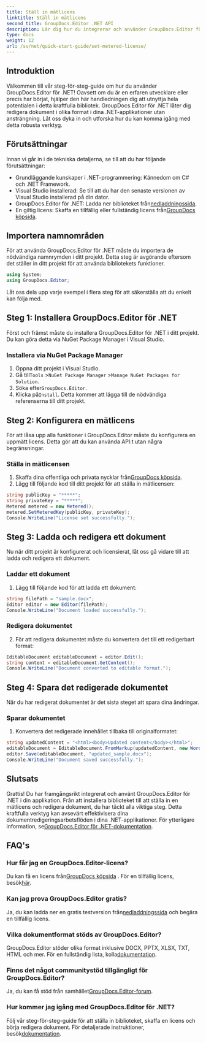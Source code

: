 ```yaml
---
title: Ställ in mätlicens
linktitle: Ställ in mätlicens
second_title: GroupDocs.Editor .NET API
description: Lär dig hur du integrerar och använder GroupDocs.Editor för .NET med vår omfattande guide. Lås upp kraftfulla dokumentredigeringsfunktioner i dina .NET-applikationer.
type: docs
weight: 12
url: /sv/net/quick-start-guide/set-metered-license/
---
```

## Introduktion
Välkommen till vår steg-för-steg-guide om hur du använder GroupDocs.Editor för .NET! Oavsett om du är en erfaren utvecklare eller precis har börjat, hjälper den här handledningen dig att utnyttja hela potentialen i detta kraftfulla bibliotek. GroupDocs.Editor för .NET låter dig redigera dokument i olika format i dina .NET-applikationer utan ansträngning. Låt oss dyka in och utforska hur du kan komma igång med detta robusta verktyg.
## Förutsättningar
Innan vi går in i de tekniska detaljerna, se till att du har följande förutsättningar:
- Grundläggande kunskaper i .NET-programmering: Kännedom om C# och .NET Framework.
- Visual Studio installerad: Se till att du har den senaste versionen av Visual Studio installerad på din dator.
-  GroupDocs.Editor för .NET: Ladda ner biblioteket från[nedladdningssida](https://releases.groupdocs.com/editor/net/).
-  En giltig licens: Skaffa en tillfällig eller fullständig licens från[GroupDocs köpsida](https://purchase.groupdocs.com/temporary-license/).
## Importera namnområden
För att använda GroupDocs.Editor för .NET måste du importera de nödvändiga namnrymden i ditt projekt. Detta steg är avgörande eftersom det ställer in ditt projekt för att använda bibliotekets funktioner.
```csharp
using System;
using GroupDocs.Editor;
```
Låt oss dela upp varje exempel i flera steg för att säkerställa att du enkelt kan följa med.
## Steg 1: Installera GroupDocs.Editor för .NET
Först och främst måste du installera GroupDocs.Editor för .NET i ditt projekt. Du kan göra detta via NuGet Package Manager i Visual Studio.
### Installera via NuGet Package Manager
1. Öppna ditt projekt i Visual Studio.
2.  Gå till`Tools` >`NuGet Package Manager` >`Manage NuGet Packages for Solution`.
3.  Söka efter`GroupDocs.Editor`.
4.  Klicka på`Install`.
Detta kommer att lägga till de nödvändiga referenserna till ditt projekt.
## Steg 2: Konfigurera en mätlicens
För att låsa upp alla funktioner i GroupDocs.Editor måste du konfigurera en uppmätt licens. Detta gör att du kan använda API:t utan några begränsningar.
### Ställa in mätlicensen
1.  Skaffa dina offentliga och privata nycklar från[GroupDocs köpsida](https://purchase.groupdocs.com/temporary-license/).
2. Lägg till följande kod till ditt projekt för att ställa in mätlicensen:
```csharp
string publicKey = "*****";
string privateKey = "*****";
Metered metered = new Metered();
metered.SetMeteredKey(publicKey, privateKey);
Console.WriteLine("License set successfully.");
```
## Steg 3: Ladda och redigera ett dokument
Nu när ditt projekt är konfigurerat och licensierat, låt oss gå vidare till att ladda och redigera ett dokument.
### Laddar ett dokument
1. Lägg till följande kod för att ladda ett dokument:
```csharp
string filePath = "sample.docx";
Editor editor = new Editor(filePath);
Console.WriteLine("Document loaded successfully.");
```
### Redigera dokumentet
2. För att redigera dokumentet måste du konvertera det till ett redigerbart format:
```csharp
EditableDocument editableDocument = editor.Edit();
string content = editableDocument.GetContent();
Console.WriteLine("Document converted to editable format.");
```
## Steg 4: Spara det redigerade dokumentet
När du har redigerat dokumentet är det sista steget att spara dina ändringar.
### Sparar dokumentet
1. Konvertera det redigerade innehållet tillbaka till originalformatet:
```csharp
string updatedContent = "<html><body>Updated content</body></html>";
editableDocument = EditableDocument.FromMarkup(updatedContent, new WordProcessingSaveOptions());
editor.Save(editableDocument, "updated_sample.docx");
Console.WriteLine("Document saved successfully.");
```
## Slutsats
 Grattis! Du har framgångsrikt integrerat och använt GroupDocs.Editor för .NET i din applikation. Från att installera biblioteket till att ställa in en mätlicens och redigera dokument, du har täckt alla viktiga steg. Detta kraftfulla verktyg kan avsevärt effektivisera dina dokumentredigeringsarbetsflöden i dina .NET-applikationer. För ytterligare information, se[GroupDocs.Editor för .NET-dokumentation](https://reference.groupdocs.com/editor/net/).
## FAQ's
### Hur får jag en GroupDocs.Editor-licens?
 Du kan få en licens från[GroupDocs köpsida](https://purchase.groupdocs.com/buy) . För en tillfällig licens, besök[här](https://purchase.groupdocs.com/temporary-license/).
### Kan jag prova GroupDocs.Editor gratis?
 Ja, du kan ladda ner en gratis testversion från[nedladdningssida](https://releases.groupdocs.com/) och begära en tillfällig licens.
### Vilka dokumentformat stöds av GroupDocs.Editor?
 GroupDocs.Editor stöder olika format inklusive DOCX, PPTX, XLSX, TXT, HTML och mer. För en fullständig lista, kolla[dokumentation](https://reference.groupdocs.com/editor/net/).
### Finns det något communitystöd tillgängligt för GroupDocs.Editor?
 Ja, du kan få stöd från samhället[GroupDocs.Editor-forum](https://forum.groupdocs.com/c/editor/20).
### Hur kommer jag igång med GroupDocs.Editor för .NET?
 Följ vår steg-för-steg-guide för att ställa in biblioteket, skaffa en licens och börja redigera dokument. För detaljerade instruktioner, besök[dokumentation](https://reference.groupdocs.com/editor/net/).